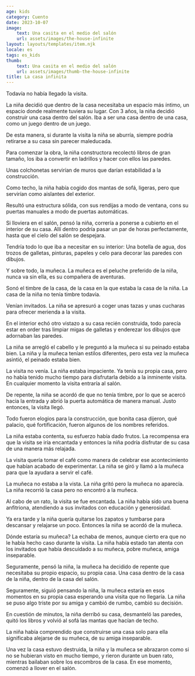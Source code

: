 ```yaml
---
age: kids
category: Cuento
date: 2023-10-07
image:
    text: Una casita en el medio del salón
    url: assets/images/the-house-infinite
layout: layouts/templates/item.njk
locale: es
tags: es_kids
thumb:
    text: Una casita en el medio del salón
    url: assets/images/thumb-the-house-infinite
title: La casa infinita
---
```


Todavía no había llegado la visita.

La niña decidió que dentro de la casa necesitaba un espacio más íntimo, un espacio donde realmente tuviera su lugar. Con 3 años, la niña decidió construir una casa dentro del salón. Iba a ser una casa dentro de una casa, como un juego dentro de un juego.

De esta manera, si durante la visita la niña se aburría, siempre podría retirarse a su casa sin parecer maleducada.

Para comenzar la obra, la niña constructora recolectó libros de gran tamaño, los iba a convertir en ladrillos y hacer con ellos las paredes.

Unas colchonetas servirían de muros que darían estabilidad a la construcción.

Como techo, la niña había cogido dos mantas de sofá, ligeras, pero que servirían como aislantes del exterior.

Resultó una estructura sólida, con sus rendijas a modo de ventana, cons su puertas manuales a modo de puertas automáticas.

Si lloviera en el salón, pensó la niña, correría a ponerse a cubierto en el interior de su casa. Allí dentro podría pasar un par de horas perfectamente, hasta que el cielo del salón se despejara.

Tendría todo lo que iba a necesitar en su interior: Una botella de agua, dos trozos de galletas, pinturas, papeles y celo para decorar las paredes con dibujos.

Y sobre todo, la muñeca. La muñeca es el peluche preferido de la niña, nunca va sin ella, es su compañera de aventuras.

Sonó el timbre de la casa, de la casa en la que estaba la casa de la niña. La casa de la niña no tenía timbre todavía.

Venían invitados. La niña se apresuró a coger unas tazas y unas cucharas para ofrecer merienda a la visita.

En el interior echó otro vistazo a su casa recién construida, todo parecía estar en order tras limpiar migas de galletas y enderezar los dibujos que adornaban las paredes.

La niña se arregló el cabello y le preguntó a la muñeca si su peinado estaba bien. La niña y la muñeca tenían estilos diferentes, pero esta vez la muñeca asintió, el peinado estaba bien.

La visita no venía. La niña estaba impaciente. Ya tenía su propia casa, pero no había tenido mucho tiempo para disfrutarla debido a la inminente visita. En cualquier momento la visita entraría al salón.

De repente, la niña se acordó de que no tenía timbre, por lo que se acercó hacia la entrada y abrió la puerta automática de manera manual.
Justo entonces, la visita llegó.

Todo fueron elogios para la construcción, que bonita casa dijeron, qué palacio, qué fortificación, fueron algunos de los nombres referidos.

La niña estaba contenta, su esfuerzo había dado frutos. La recompensa era que la visita se iría encantada y entonces la niña podría disfrutar de su casa de una manera más relajada.

La visita quería tomar el café como manera de celebrar ese acontecimiento que habían acabado de experimentar. La niña se giró y llamó a la muñeca para que la ayudara a servir el café.

La muñeca no estaba a la vista. La niña gritó pero la muñeca no aparecía. La niña recorrió la casa pero no encontró a la muñeca.

Al cabo de un rato, la visita se fue encantada. La niña había sido una buena anfitriona, atendiendo a sus invitados con educación y generosidad.

Ya era tarde y la niña quería quitarse los zapatos y tumbarse para descansar y relajarse un poco. Entonces la niña se acordó de la muñeca.

Dónde estaría su muñeca? La echaba de menos, aunque cierto era que no le había hecho caso durante la visita. La niña había estado tan atenta con los invitados que había descuidado a su muñeca, pobre muñeca, amiga inseparable.

Seguramente, pensó la niña, la muñeca ha decidido de repente que necesitaba su propio espacio, su propia casa. Una casa dentro de la casa de la niña, dentro de la casa del salón.

Seguramente, siguió pensando la niña, la muñeca estaría en esos momentos en su propia casa esperando una visita que no llegaría. La niña se puso algo triste por su amiga y cambió de rumbo, cambió su decisión.

En cuestión de minutos, la niña derribó su casa, desmanteló las paredes, quitó los libros y volvió al sofá las mantas que hacían de techo.

La niña había comprendido que construirse una casa solo para ella significaba alejarse de su muñeca, de su amiga inseparable.

Una vez la casa estuvo destruida, la niña y la muñeca se abrazaron como si no se hubieran visto en mucho tiempo, y rieron durante un buen rato, mientras bailaban sobre los escombros de la casa.
En ese momento, comenzó a llover en el salón.

